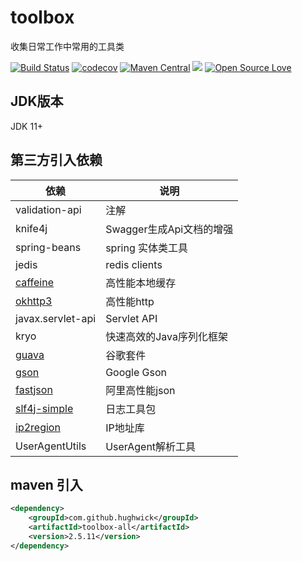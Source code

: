 # toolbox

收集日常工作中常用的工具类

[![Build Status](https://app.travis-ci.com/HughWick/toolbox.svg?branch=2.4.X)](https://app.travis-ci.com/github/HughWick/toolbox)
[![codecov](https://codecov.io/gh/HughWick/toolbox/branch/master/graph/badge.svg)](https://codecov.io/gh/HughWick/toolbox)
[![Maven Central](https://maven-badges.herokuapp.com/maven-central/com.github.hughwick/toolbox-all/badge.svg)](https://maven-badges.herokuapp.com/maven-central/com.github.hughwick/toolbox-all)
[![](https://img.shields.io/badge/license-Apache2-FF0080.svg)](https://github.com/hughwick/toolbox/blob/master/LICENSE.txt)
[![Open Source Love](https://badges.frapsoft.com/os/v2/open-source.svg?v=103)](https://github.com/hughwick/toolbox)

## JDK版本

JDK 11+

## 第三方引入依赖

| 依赖                                                     | 说明  |
|--------------------------------------------------------| ----  |
| validation-api                                         | 注解 |
| knife4j                                                | Swagger生成Api文档的增强 |
| spring-beans                                           | spring 实体类工具 |
| jedis                                                  | redis clients |
| [caffeine](https://github.com/ben-manes/caffeine)      | 高性能本地缓存 |
| [okhttp3](https://github.com/square/okhttp)            | 高性能http |
| javax.servlet-api                                      | Servlet API |
| kryo                                                   | 快速高效的Java序列化框架 |
| [guava](https://github.com/google/guava)               | 谷歌套件 |
| [gson](https://github.com/google/gson)                 | Google Gson |
| [fastjson](https://github.com/alibaba/fastjson2)       | 阿里高性能json |
| [slf4j-simple](https://github.com/qos-ch/slf4j)        | 日志工具包 |
| [ip2region](https://github.com/lionsoul2014/ip2region) | IP地址库 |
| UserAgentUtils                                         | UserAgent解析工具 |
## maven 引入

```xml
<dependency>
    <groupId>com.github.hughwick</groupId>
    <artifactId>toolbox-all</artifactId>
    <version>2.5.11</version>
</dependency>
```
